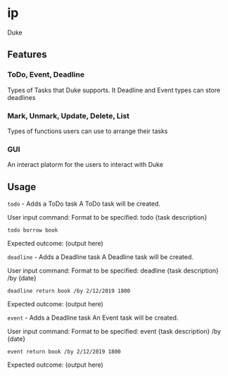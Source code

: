 # ip
Duke

## Features

### ToDo, Event, Deadline
Types of Tasks that Duke supports. It Deadline and Event types can store deadlines

### Mark, Unmark, Update, Delete, List
Types of functions users can use to arrange their tasks

### GUI
An interact platorm for the users to interact with Duke

## Usage

```todo``` - Adds a ToDo task
A ToDo task will be created.

User input command:
Format to be specified: todo {task description}
```
todo borrow book
```
Expected outcome:
(output here)


```deadline``` - Adds a Deadline task
A Deadline task will be created.

User input command:
Format to be specified: deadline {task description} /by {date}
```
deadline return book /by 2/12/2019 1800
```
Expected outcome:
(output here)


```event``` - Adds a Deadline task
An Event task will be created.

User input command:
Format to be specified: event {task description} /by {date}
```
event return book /by 2/12/2019 1800
```
Expected outcome:
(output here)
